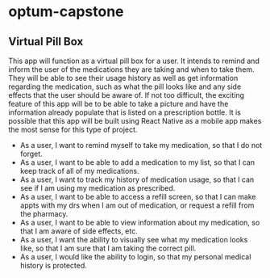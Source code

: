 # optum-capstone

## Virtual Pill Box

This app will function as a virtual pill box for a user.  It intends to remind and inform the user of the medications they are taking and when to take them.  They will be able to see their usage history as well as get information regarding the medication, such as what the pill looks like and any side effects that the user should be aware of.  If not too difficult, the exciting feature of this app will be to be able to take a picture and have the information already populate that is listed on a prescription bottle.  It is possible that this app will be built using React Native as a mobile app makes the most sense for this type of project.

* As a user, I want to remind myself to take my medication, so that I do not forget.
* As a user, I want to be able to add a medication to my list, so that I can keep track of all of my medications.
* As a user, I want to track my history of medication usage, so that I can see if I am using my medication as prescribed.  
* As a user, I want to be able to access a refill screen, so that I can make appts with my drs when I am out of medication, or request a refill from the pharmacy.
* As a user, I want to be able to view information about my medication, so that I am aware of side effects, etc.
* As a user, I want the ability to visually see what my medication looks like, so that I am sure that I am taking the correct pill.
* As a user, I would like the ability to login, so that my personal medical history is protected.

